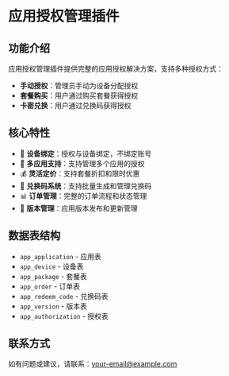 # 应用授权管理插件

## 功能介绍

应用授权管理插件提供完整的应用授权解决方案，支持多种授权方式：

- **手动授权**：管理员手动为设备分配授权
- **套餐购买**：用户通过购买套餐获得授权
- **卡密兑换**：用户通过兑换码获得授权

## 核心特性

- 🔐 **设备绑定**：授权与设备绑定，不绑定账号
- 📱 **多应用支持**：支持管理多个应用的授权
- 💰 **灵活定价**：支持套餐折扣和限时优惠
- 🎫 **兑换码系统**：支持批量生成和管理兑换码
- 📊 **订单管理**：完整的订单流程和状态管理
- 🔄 **版本管理**：应用版本发布和更新管理

## 数据表结构

- `app_application` - 应用表
- `app_device` - 设备表
- `app_package` - 套餐表
- `app_order` - 订单表
- `app_redeem_code` - 兑换码表
- `app_version` - 版本表
- `app_authorization` - 授权表

## 联系方式

如有问题或建议，请联系：your-email@example.com